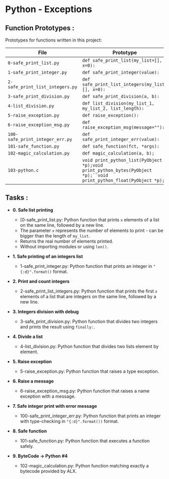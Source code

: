 
# Python - Exceptions

## Function Prototypes :

Prototypes for functions written in this project:

| File                             | Prototype                                               |
| -------------------------------- | ------------------------------------------------------- |
| `0-safe_print_list.py`           | `def safe_print_list(my_list=[], x=0):`                 |
| `1-safe_print_integer.py`        | `def safe_print_integer(value):`                        |
| `2-safe_print_list_integers.py`  | `def safe_print_list_integers(my_list=[], x=0):`        |
| `3-safe_print_division.py`       | `def safe_print_division(a, b):`                        |
| `4-list_division.py`             | `def list_division(my_list_1, my_list_2, list_length):` |
| `5-raise_exception.py`           | `def raise_exception():`                                |
| `6-raise_exception_msg.py`       | `def raise_exception_msg(message=""):`                  |
| `100-safe_print_integer_err.py`  | `def safe_print_integer_err(value):`                    |
| `101-safe_function.py`           | `def safe_function(fct, *args):`                        |
| `102-magic_calculation.py`       | `def magic_calculation(a, b);`                          |
| `103-python.c`                   | `void print_python_list(PyObject *p);void print_python_bytes(PyObject *p);``void print_python_float(PyObject *p);`

## Tasks :

* **0. Safe list printing**
  * [0-safe_print_list.py: Python function that prints `x` elements
  of a list on the same line, followed by a new line.
  * The parameter `x` represents the number of elements to print - can be
  bigger than the length of `my_list`.
  * Returns the real number of elements printed.
  * Without importing modules or using `len()`.

* **1. Safe printing of an integers list**
  * 1-safe_print_integer.py: Python function that prints an integer in `"{:d}".format()` format.

* **2. Print and count integers**
  * 2-safe_print_list_integers.py: Python function that prints the first `x` elements of a list that are integers on the same line, followed by a new line.
  

* **3. Integers division with debug**
  * 3-safe_print_division.py: Python function that divides two integers and prints the result using `finally:`.

* **4. Divide a list**
  * 4-list_division.py: Python function that divides two lists element by element.


* **5. Raise exception**
  * 5-raise_exception.py: Python function that raises a type exception.


* **6. Raise a message**
  * 6-raise_exception_msg.py: Python function that raises a
  name exception with a message.
 

* **7. Safe integer print with error message**
  * 100-safe_print_integer_err.py: Python function that
  prints an integer with type-checking in `"{:d}".format())` format.

* **8. Safe function**
  *  101-safe_function.py: Python function that executes
  a function safely.

* **9. ByteCode -> Python #4**
  * 102-magic_calculation.py: Python function matching exactly a
  bytecode provided by ALX.
